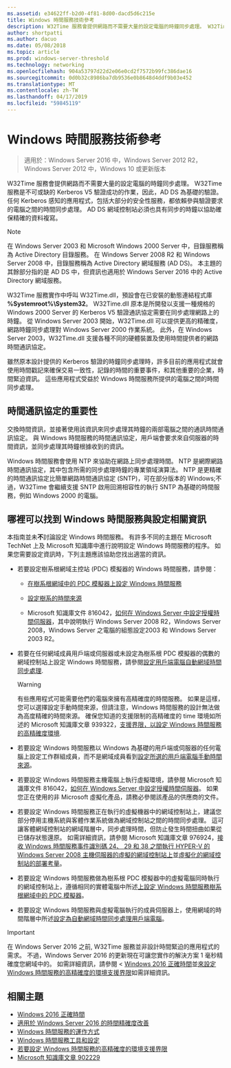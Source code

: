 ```yaml
---
ms.assetid: e34622ff-b2d0-4f81-8d00-dacd5d6c215e
title: Windows 時間服務技術參考
description: W32Time 服務會提供網路而不需要大量的設定電腦的時鐘同步處理。 W32Time 服務是不可或缺的 Kerberos V5 驗證成功的作業，因此，AD DS 為基礎的驗證。
author: shortpatti
ms.author: dacuo
ms.date: 05/08/2018
ms.topic: article
ms.prod: windows-server-threshold
ms.technology: networking
ms.openlocfilehash: 904a53797d22d2e06e0cd2f7572b99fc386dae16
ms.sourcegitcommit: 0d0b32c8986ba7db9536e0b8648d4ddf9b03e452
ms.translationtype: MT
ms.contentlocale: zh-TW
ms.lasthandoff: 04/17/2019
ms.locfileid: "59845119"
---
```

# <a name="windows-time-service-technical-reference"></a>Windows 時間服務技術參考
>適用於：Windows Server 2016 中，Windows Server 2012 R2，Windows Server 2012 中，Windows 10 或更新版本

W32Time 服務會提供網路而不需要大量的設定電腦的時鐘同步處理。 W32Time 服務是不可或缺的 Kerberos V5 驗證成功的作業，因此，AD DS 為基礎的驗證。 任何 Kerberos 感知的應用程式，包括大部分的安全性服務，都依賴參與驗證要求的電腦之間的時間同步處理。 AD DS 網域控制站必須也具有同步的時鐘以協助確保精確的資料複寫。

> [!NOTE]  
> 在 Windows Server 2003 和 Microsoft Windows 2000 Server 中，目錄服務稱為 Active Directory 目錄服務。 在 Windows Server 2008 R2 和 Windows Server 2008 中，目錄服務稱為 Active Directory 網域服務 (AD DS)。 本主題的其餘部分指的是 AD DS 中，但資訊也適用於 Windows Server 2016 中的 Active Directory 網域服務。

W32Time 服務實作中呼叫 W32Time.dll，預設會在已安裝的動態連結程式庫 **%Systemroot%\System32**。 W32Time.dll 原本是所開發以支援一種規格的 Windows 2000 Server 的 Kerberos V5 驗證通訊協定需要在同步處理網路上的時鐘。 從 Windows Server 2003 開始，W32Time.dll 可以提供更高的精確度，網路時鐘同步處理對 Windows Server 2000 作業系統。 此外，在 Windows Server 2003，W32Time.dll 支援各種不同的硬體裝置及使用時間提供者的網路時間通訊協定。

雖然原本設計提供的 Kerberos 驗證的時鐘同步處理時，許多目前的應用程式就會使用時間戳記來確保交易一致性，記錄的時間的重要事件，和其他重要的企業，時間緊迫資訊。  這些應用程式受益於 Windows 時間服務所提供的電腦之間的時間同步處理。

## <a name="importance-of-time-protocols"></a>時間通訊協定的重要性
交換時間資訊，並接著使用該資訊來同步處理其時鐘的兩部電腦之間的通訊時間通訊協定。 與 Windows 時間服務的時間通訊協定，用戶端會要求來自伺服器的時間資訊，並同步處理其時鐘根據收到的資訊。
  
Windows 時間服務會使用 NTP 來協助在網路上同步處理時間。 NTP 是網際網路時間通訊協定，其中包含所需的同步處理時鐘的專業領域演算法。 NTP 是更精確的時間通訊協定比簡單網路時間通訊協定 (SNTP)，可在部分版本的 Windows;不過，W32Time 會繼續支援 SNTP 啟用回溯相容性的執行 SNTP 為基礎的時間服務，例如 Windows 2000 的電腦。
<!-- maybe this should be its own topic under the Tech Ref section -->
## <a name="where-to-find-windows-time-service-configuration-related-information"></a>哪裡可以找到 Windows 時間服務與設定相關資訊  
本指南並未**不**討論設定 Windows 時間服務。 有許多不同的主題在 Microsoft TechNet 上及 Microsoft 知識庫中進行說明設定 Windows 時間服務的程序。 如果您需要設定資訊時，下列主題應該協助您找出適當的資訊。  
<!-- should this be an if/then table -->
-   若要設定樹系根網域主控站 (PDC) 模擬器的 Windows 時間服務，請參閱：  
  
    -   [在樹系根網域中的 PDC 模擬器上設定 Windows 時間服務](https://docs.microsoft.com/previous-versions/windows/it-pro/windows-server-2008-R2-and-2008/cc731191%28v=ws.10%29) 
  
    -   [設定樹系的時間來源](https://docs.microsoft.com/previous-versions/windows/it-pro/windows-server-2008-r2-and-2008/cc794823%28v%3dws.10%29) 
  
    -   Microsoft 知識庫文件 816042，[如何在 Windows Server 中設定授權時間伺服器](https://go.microsoft.com/fwlink/?LinkID=60402)，其中說明執行 Windows Server 2008 R2，Windows Server 2008，Windows Server 之電腦的組態設定2003 和 Windows Server 2003 R2。  
  
-   若要在任何網域成員用戶端或伺服器或未設定為樹系根 PDC 模擬器的偶數的網域控制站上設定 Windows 時間服務，請參閱[設定用戶端電腦自動網域時間同步處理](https://docs.microsoft.com/previous-versions/windows/it-pro/windows-server-2008-r2-and-2008/cc816884%28v%3dws.10%29).  
  
    > [!WARNING]  
    > 有些應用程式可能需要他們的電腦來擁有高精確度的時間服務。 如果是這樣，您可以選擇設定手動時間來源，但請注意，Windows 時間服務的設計無法做為高度精確的時間來源。 確保您知道的支援限制的高精確度的 time 環境如所述的 Microsoft 知識庫文章 939322，[支援界限，以設定 Windows 時間服務的高精確度環境](support-boundary.md).  
  
-   若要設定 Windows 時間服務以 Windows 為基礎的用戶端或伺服器的任何電腦上設定工作群組成員，而不是網域成員看到[設定所選的用戶端電腦手動時間來源](https://docs.microsoft.com/previous-versions/windows/it-pro/windows-server-2008-r2-and-2008/cc816656%28v%3dws.10%29)。  
  
-   若要設定 Windows 時間服務主機電腦上執行虛擬環境，請參閱 Microsoft 知識庫文件 816042，[如何在 Windows Server 中設定授權時間伺服器](https://go.microsoft.com/fwlink/?LinkID=60402)。 如果您正在使用的非 Microsoft 虛擬化產品，請務必參閱該產品的供應商的文件。  
  
-   若要設定 Windows 時間服務正在執行的虛擬機器中的網域控制站上，建議您部分停用主機系統與客體作業系統做為網域控制站之間的時間同步處理。 這可讓客體網域控制站的網域階層中，同步處理時間，但防止發生時間扭曲如果從已儲存狀態還原。 如需詳細資訊，請參閱 Microsoft 知識庫文章 976924，[接收 Windows 時間服務事件識別碼 24、 29 和 38 之間執行 HYPER-V 的 Windows Server 2008 主機伺服器的虛擬的網域控制站上](https://go.microsoft.com/fwlink/?LinkID=192236)並[虛擬化的網域控制站的部署考量](https://go.microsoft.com/fwlink/?LinkID=192235)。  
  
-   若要設定 Windows 時間服務做為樹系根 PDC 模擬器中的虛擬電腦同時執行的網域控制站上，遵循相同的實體電腦中所述[上設定 Windows 時間服務樹系根網域中的 PDC 模擬器](https://docs.microsoft.com/previous-versions/windows/it-pro/windows-server-2008-R2-and-2008/cc731191%28v=ws.10%29)。  
  
-   若要設定 Windows 時間服務與虛擬電腦執行的成員伺服器上，使用網域的時間階層中所述[設定為自動網域時間同步處理用戶端電腦](https://docs.microsoft.com/previous-versions/windows/it-pro/windows-server-2008-r2-and-2008/cc816884%28v%3dws.10%29)。


> [!IMPORTANT]  
> 在 Windows Server 2016 之前, W32Time 服務並非設計時間緊迫的應用程式的需求。  不過，Windows Server 2016 的更新現在可讓您實作的解決方案 1 毫秒精確度您網域中的。  如需詳細資訊，請參閱 < [Windows 2016 正確時間](accurate-time.md)並[來設定 Windows 時間服務的高精確度的環境支援界限](support-boundary.md)如需詳細資訊。

## <a name="related-topics"></a>相關主題
- [Windows 2016 正確時間](accurate-time.md)
- [適用於 Windows Server 2016 的時間精確度改善](windows-server-2016-improvements.md)  
- [Windows 時間服務的運作方式](How-the-Windows-Time-Service-Works.md)  
- [Windows 時間服務工具和設定](Windows-Time-Service-Tools-and-Settings.md)  
- [若要設定 Windows 時間服務的高精確度的環境支援界限](support-boundary.md)
- [Microsoft 知識庫文章 902229](https://go.microsoft.com/fwlink/?LinkId=186066)